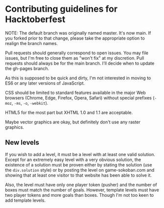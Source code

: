 # Contributing guidelines for Hacktoberfest

NOTE: The default branch was originally named master. It's now main. If you forked prior to that change, please take the appropriate option to realign the branch names.

Pull requests should generally correspond to open issues. You may file issues, but I'm free to close them as "won't fix" at my discretion. Pull requests should always be for the main branch. I'll decide when to update the gh-pages branch.

As this is supposed to be quick and dirty, I'm not interested in moving to ES6 or any later versions of JavaScript.

CSS should be limited to standard features available in the major Web browsers (Chrome, Edge, Firefox, Opera, Safari) without special prefixes (`-moz`, `-ms`, `-o`, `-webkit`).

HTML5 for the most part but XHTML 1.0 and 1.1 are acceptable.

Maybe vector graphics are okay, but definitely don't use any raster graphics.

## New levels

If you wish to add a level, it must be a level with at least one valid solution. Except for an extremely easy level with a very obvious solution, the existence of a solution must be proven either by stating the solution (use the `div.solution` style) or by posting the level on game-sokoban.com and showing that at least one visitor to that website has been able to solve it.

Also, the level must have only one player token (pusher) and the number of boxes must match the number of goals. However, template levels must have two player tokens and more goals than boxes. Though I'm not too keen to add template levels.
